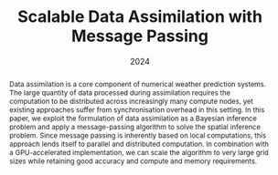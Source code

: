 ---
# Documentation: https://sourcethemes.com/academic/docs/managing-content/

title: Scalable Data Assimilation with Message Passing
subtitle:
authors:
- Oscar Key
- So Takao
- Daniel Giles
- Marc Deisenroth
tags: []
categories: [Gaussian Processes, Distirbuted Computing, Data Assimilation]
date: '2024'
lastmod: 2024-04-19T12:49:14+01:00
featured: false
draft: false

# Featured image
# To use, add an image named `featured.jpg/png` to your page's folder.
# Focal points: Smart, Center, TopLeft, Top, TopRight, Left, Right, BottomLeft, Bottom, BottomRight.
image:
  caption: ''
  focal_point: 'Smart'
  preview_only: true

# Projects (optional).
#   Associate this post with one or more of your projects.
#   Simply enter your project's folder or file name without extension.
#   E.g. `projects = ["internal-project"]` references `content/project/deep-learning/index.md`.
#   Otherwise, set `projects = []`.
projects: []
publishDate: '2024'
publication_types:
- '2'
abstract: Data assimilation is a core component of numerical weather prediction systems. The large quantity of data processed during assimilation requires the computation to be distributed across increasingly many compute nodes, yet existing approaches suffer from synchronisation overhead in this setting. In this paper, we exploit the formulation of data assimilation as a Bayesian inference problem and apply a message-passing algorithm to solve the spatial inference problem. Since message passing is inherently based on local computations, this approach lends itself to parallel and distributed computation. In combination with a GPU-accelerated implementation, we can scale the algorithm to very large grid sizes while retaining good accuracy and compute and memory requirements.
publication: 'Preprint'
url_pdf: 'https://arxiv.org/pdf/2404.12968.pdf'
---